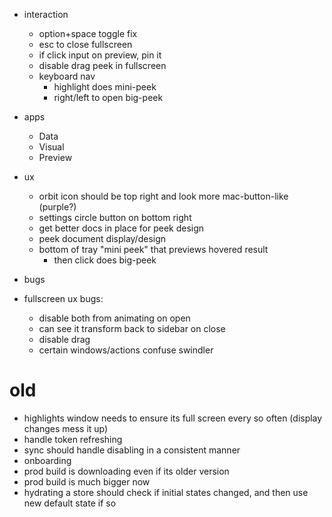 * interaction

  * option+space toggle fix
  * esc to close fullscreen
  * if click input on preview, pin it
  * disable drag peek in fullscreen
  * keyboard nav
    * highlight does mini-peek
    * right/left to open big-peek

* apps
  * Data
  * Visual
  * Preview

* ux

  * orbit icon should be top right and look more mac-button-like (purple?)
  * settings circle button on bottom right
  * get better docs in place for peek design
  * peek document display/design
  * bottom of tray "mini peek" that previews hovered result
    * then click does big-peek

* bugs

* fullscreen ux bugs:
  * disable both from animating on open
  * can see it transform back to sidebar on close
  * disable drag
  * certain windows/actions confuse swindler

# old

* highlights window needs to ensure its full screen every so often (display changes mess it up)
* handle token refreshing
* sync should handle disabling in a consistent manner
* onboarding
* prod build is downloading even if its older version
* prod build is much bigger now
* hydrating a store should check if initial states changed, and then use new default state if so
